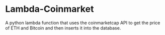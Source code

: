 # Lambda-Coinmarket
A python lambda function that uses the coinmarketcap API to get the price of ETH and Bitcoin and then inserts it into the database.
